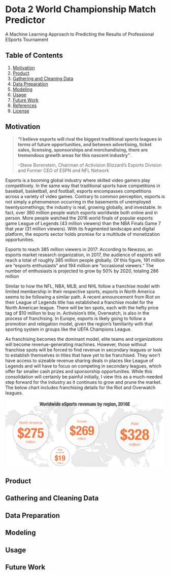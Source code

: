 # Dota 2 World Championship Match Predictor 
A Machine Learning Approach to Predicting the Results of Professional ESports Tournament

## Table of Contents
1. [Motivation](#motivation)
2. [Product](#product)
3. [Gathering and Cleaning Data](#gathering-and-cleaning-data)
4. [Data Preparation](#data-preparation)
5. [Modeling](#modeling)
6. [Usage](#usage)
7. [Future Work](#future-work)
8. [References](#references)
9. [License](#license)

## Motivation

>**“I believe esports will rival the biggest traditional sports leagues in terms of future opportunities, and between advertising, ticket sales, licensing, sponsorships and merchandising, there are tremendous growth areas for this nascent industry”**.
>
>–Steve Borenstein, Chairman of Activision Blizzard’s Esports Division and Former CEO of ESPN and NFL Network

Esports is a booming global industry where skilled video gamers play competitively. In the same way that traditional sports have competitions in baseball, basketball, and football, esports encompasses competitions across a variety of video games. Contrary to common perception, esports is not simply a phenomenon occurring in the basements of unemployed twentysomethings; the industry is real, growing globally, and investable. In fact, over 380 million people watch esports worldwide both online and in person. More people watched the 2016 world finals of popular esports game League of Legends (43 million viewers) than the NBA Finals Game 7 that year (31 million viewers). With its fragmented landscape and digital platform, the esports sector holds promise for a multitude of monetization opportunities.

Esports to reach 385 million viewers in 2017: According to Newzoo, an esports market research organization, in 2017, the audience of esports will reach a total of roughly 385 million people globally. Of this figure, 191 million are “esports enthusiasts” and 194 million are “occasional viewers.” The number of enthusiasts is projected to grow by 50% by 2020, totaling 286 million

Similar to how the NFL, NBA, MLB, and NHL follow a franchise model with limited membership in their respective sports, esports in North America seems to be following a similar path. A recent announcement from Riot on their League of Legends title has established a franchise model for the North American league. There will be ten spots, each with the hefty price tag of $10 million to buy in. Activision’s title, Overwatch, is also in the process of franchising. In Europe, esports is likely going to follow a promotion and relegation model, given the region’s familiarity with that sporting system in groups like the UEFA Champions League.

As franchising becomes the dominant model, elite teams and organizations will become revenue-generating machines. However, those without franchise spots will be forced to find revenue in secondary leagues or look to establish themselves in titles that have yet to be franchised. They won’t have access to sizeable revenue sharing deals in places like League of Legends and will have to focus on competing in secondary leagues, which offer far smaller cash prizes and sponsorship opportunities. While this consolidation will certainly be painful initially, I view this as a much-needed step forward for the industry as it continues to grow and prune the market. The below chart includes franchising details for the Riot and Overwatch leagues.


![alt text](https://github.com/jonathanklinn/Dota-2-Predicator/blob/master/Images/Esports%20Growth%201.jpg)


## Product



## Gathering and Cleaning Data



## Data Preparation

## Modeling

## Usage

## Future Work


